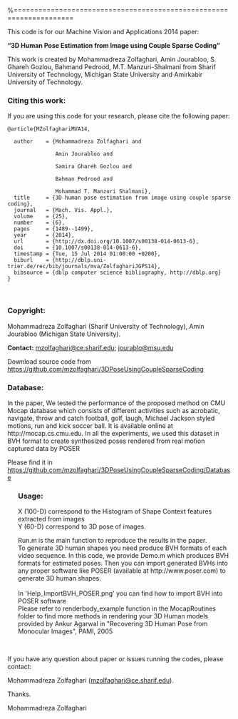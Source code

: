 %====================================================================

This code is for our Machine Vision and Applications 2014 paper:

	
<strong>“3D Human Pose Estimation from Image using Couple Sparse Coding”</strong>

This work is created by Mohammadreza Zolfaghari, Amin Jourabloo, S. Ghareh Gozlou, Bahmand Pedrood, M.T. Manzuri-Shalmani from Sharif University of Technology, Michigan State University and Amirkabir University of Technology.

<h3>Citing this work:</h3>

If you are using this code for your research, please cite the following paper:<br>



<pre><code>@article{MZolfaghariMVA14, <br>
  author    = {Mohammadreza Zolfaghari and <br>
               Amin Jourabloo and <br>
               Samira Ghareh Gozlou and <br>
               Bahman Pedrood and <br>
               Mohammad T. Manzuri Shalmani},
  title     = {3D human pose estimation from image using couple sparse coding},
  journal   = {Mach. Vis. Appl.},
  volume    = {25},
  number    = {6},
  pages     = {1489--1499},
  year      = {2014},
  url       = {http://dx.doi.org/10.1007/s00138-014-0613-6},
  doi       = {10.1007/s00138-014-0613-6},
  timestamp = {Tue, 15 Jul 2014 01:00:00 +0200},
  biburl    = {http://dblp.uni-trier.de/rec/bib/journals/mva/ZolfaghariJGPS14},
  bibsource = {dblp computer science bibliography, http://dblp.org}
}
</code></pre>
<br>
<h3>Copyright:</h3>
Mohammadreza Zolfaghari (Sharif University of Technology), Amin Jourabloo (Michigan State University).

<strong>Contact:</strong>  mzolfaghari@ce.sharif.edu; jourablo@msu.edu 



Download source code from https://github.com/mzolfaghari/3DPoseUsingCoupleSparseCoding 

<p>

<h3>Database:</h3>
In the paper, We tested the performance of the proposed method on CMU Mocap database which consists of different activities such as acrobatic, navigate, throw and catch football, golf, laugh, Michael Jackson styled motions, run and kick soccer ball. It is available online at http://mocap.cs.cmu.edu. In all the experiments, we used this dataset in BVH format to create synthesized poses rendered from real motion captured data by POSER

Please find it in https://github.com/mzolfaghari/3DPoseUsingCoupleSparseCoding/Database
<ul class="task-list">

<h3>Usage:</h3>
<li> X (100-D) correspond to the Histogram of Shape Context features extracted from images </li>
<li> Y (60-D) correspond to 3D pose of images.</li>
</ul>
<ul class="task-list">
<li>Run.m is the main function to reproduce the results in the paper.</li>
<li>To generate 3D human shapes you need produce BVH formats of each video sequence.
In this code, we provide Demo.m which produces BVH formats for estimated poses. Then you can import generated BVHs into any proper software like POSER (available at http://www.poser.com) to generate 3D human shapes.</li>

<br>
 In 'Help_ImportBVH_POSER.png' you can find how to import BVH into POSER
 software

<br>
Please refer to renderbody_example function in the MocapRoutines folder to
find more methods in rendering your 3D Human models provided by Ankur
Agarwal in "Recovering 3D Human Pose from Monocular Images", PAMI, 2005

</ul>

<br>

If you have any question about paper or issues running the codes, please contact:

 Mohammadreza Zolfaghari (mzolfaghari@ce.sharif.edu).


Thanks.


Mohammadreza Zolfaghari

